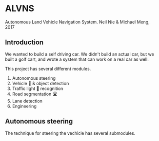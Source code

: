 # ALVNS
Autonomous Land Vehicle Navigation System. Neil Nie & Michael Meng, 2017 

## Introduction
We wanted to build a self driving car. We didn't build an actual car, but we built a golf cart, and wrote a system that can work on a real car as well. 

This project has several different modules. 

1. Autonomous steering 
2. Vehicle 🚗 & object detection 
3. Traffic light 🚦 recognition
4. Road segmentation 🛣️
5. Lane detection
6. Engineering

## Autonomous steering
The technique for steering the vechicle has several submodules. 